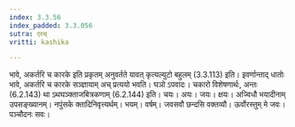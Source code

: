 ```yaml
---
index: 3.3.56
index_padded: 3.3.056
sutra: एरच्
vritti: kashika

---
```

भावे, अकर्तरि च कारके इति प्रकृतम् अनुवर्तते यावत् कृत्यल्युटो बहुलम् (3.3.113) इति। इवर्णान्ताद् धातोः भावे, अकर्तरि च कारके सञ्ज्ञायाम् अच् प्रत्ययो भवति। घञो ऽपवादः। चकारो विशेषणार्थः, अन्तः (6.2.143) था ऽथघञ्क्ताजबित्रकणाम् (6.2.144) इति। चयः। अयः। जयः। क्षयः। अज्विधौ भयादीनाम् उपसङ्ख्यानम्। नपुंसके क्तादिनिवृत्त्यर्थम्। भयम्। वर्षम्। जवसवौ छन्दसि वक्तव्यौ। ऊर्वोरस्तुम् मे जवः। पञ्चौदनः सवः।